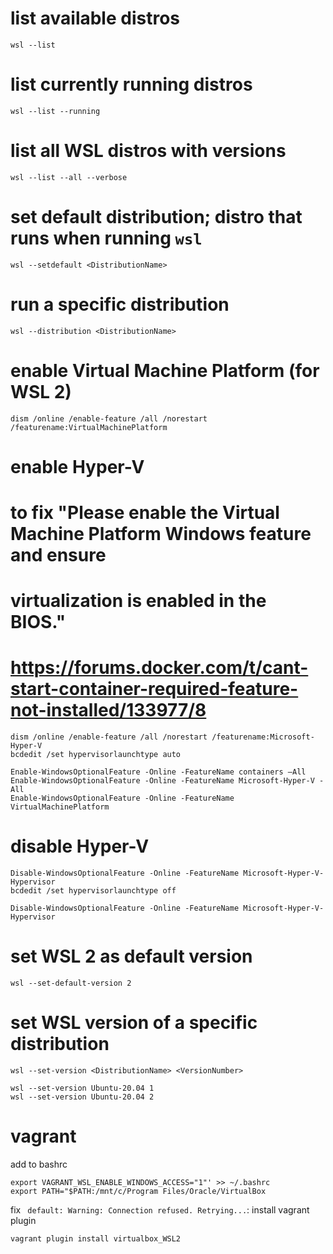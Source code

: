 # list available distros
```
wsl --list
```

# list currently running distros
```
wsl --list --running
```

# list all WSL distros with versions
```
wsl --list --all --verbose
```

# set default distribution; distro that runs when running `wsl`
```
wsl --setdefault <DistributionName>
```

# run a specific distribution
```
wsl --distribution <DistributionName>
```

# enable Virtual Machine Platform (for WSL 2)
```
dism /online /enable-feature /all /norestart /featurename:VirtualMachinePlatform
```

# enable Hyper-V
# to fix "Please enable the Virtual Machine Platform Windows feature and ensure
# virtualization is enabled in the BIOS."
#
# https://forums.docker.com/t/cant-start-container-required-feature-not-installed/133977/8
```
dism /online /enable-feature /all /norestart /featurename:Microsoft-Hyper-V
bcdedit /set hypervisorlaunchtype auto
```

```
Enable-WindowsOptionalFeature -Online -FeatureName containers –All
Enable-WindowsOptionalFeature -Online -FeatureName Microsoft-Hyper-V -All
Enable-WindowsOptionalFeature -Online -FeatureName VirtualMachinePlatform
```

# disable Hyper-V
```
Disable-WindowsOptionalFeature -Online -FeatureName Microsoft-Hyper-V-Hypervisor
bcdedit /set hypervisorlaunchtype off
```

```
Disable-WindowsOptionalFeature -Online -FeatureName Microsoft-Hyper-V-Hypervisor
```

# set WSL 2 as default version
```
wsl --set-default-version 2
```

# set WSL version of a specific distribution
```
wsl --set-version <DistributionName> <VersionNumber>

wsl --set-version Ubuntu-20.04 1
wsl --set-version Ubuntu-20.04 2
```

# vagrant
add to bashrc
```
export VAGRANT_WSL_ENABLE_WINDOWS_ACCESS="1"' >> ~/.bashrc
export PATH="$PATH:/mnt/c/Program Files/Oracle/VirtualBox
```

fix ` default: Warning: Connection refused. Retrying...`: install vagrant plugin
```
vagrant plugin install virtualbox_WSL2
```
